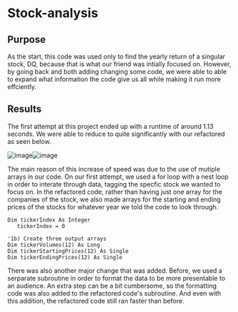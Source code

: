 # Stock-analysis

## Purpose
As the start, this code was used only to find the yearly return of a singular stock, DQ, because that is what our friend was intially focused on. However, by going back and both adding changing some code, we were able to able to expand what information the code give us all while making it run more effciently.

## Results
The first attempt at this project ended up with a runtime of around 1.13 seconds. We were able to reduce to quite significantly with our refactored as seen below. 

![image](https://user-images.githubusercontent.com/89424470/133722521-5f00fff8-710d-4ce4-9a1e-d3516ad040b3.png)![image](https://user-images.githubusercontent.com/89424470/133722570-2e089e2e-d9c0-4592-9768-5567230aa1e7.png)

The main reason of this increase of speed was due to the use of mutiple arrays in our code. On our first attempt, we used a for loop with a nest loop in order to interate through data, tagging the specfic stock we wanted to focus on. In the refactored code, rather than having just one array for the companies of the stock, we also made arrays for the starting and ending prices of the stocks for whatever year we told the code to look through. 

    Dim tickerIndex As Integer
       tickerIndex = 0
    
    '1b) Create three output arrays
    Dim tickerVolumes(12) As Long
    Dim tickerStartingPrices(12) As Single
    Dim tickerEndingPrices(12) As Single
There was also another major change that was added. Before, we used a serparate subroutine in order to format the data to be more presentable to an audience. An extra step can be a bit cumbersome, so the formatting code was also added to the refactored code's subroutine. And even with this addition, the refactored code still ran faster than before.
